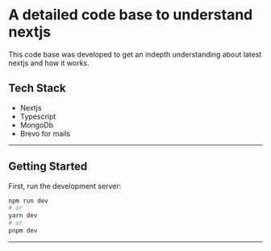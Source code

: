 # A detailed code base to understand nextjs

This code base was developed to get an indepth understanding about latest nextjs and how it works.

## Tech Stack

- Nextjs
- Typescript
- MongoDb
- Brevo for mails

---

## Getting Started

First, run the development server:

```bash
npm run dev
# or
yarn dev
# or
pnpm dev
```

---
